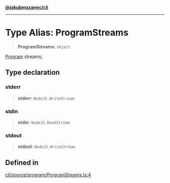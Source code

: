 [**@jakubmazanec/cli**](../README.md)

---

# Type Alias: ProgramStreams

> **ProgramStreams**: `object`

[Program](../classes/Program.md) streams;

## Type declaration

### stderr

> **stderr**: `NodeJS.WriteStream`

### stdin

> **stdin**: `NodeJS.ReadStream`

### stdout

> **stdout**: `NodeJS.WriteStream`

## Defined in

[cli/source/program/ProgramStreams.ts:4](https://github.com/jakubmazanec/tools/blob/a4967209f10f2b04ade958bd873ac46f1290cee7/packages/cli/source/program/ProgramStreams.ts#L4)
